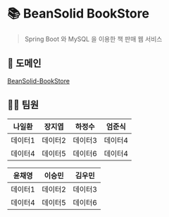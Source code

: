 # 📚 BeanSolid BookStore
> Spring Boot 와 MySQL 을 이용한 책 판매 웹 서비스

## 📖 도메인
[BeanSolid-BookStore](https://bookstore-beansolid.store)

## 🙍‍♂️ 팀원
| 나일환  | 장지엽  | 하정수 | 엄준식 |
|:--------:|:--------:|:--------:|:--------:|
| 데이터1 | 데이터2 | 데이터3 | 데이터4 |
| 데이터4 | 데이터5 | 데이터6 | 데이터4 |

| 윤채영  | 이승민  | 김우민 |
|:--------:|:--------:|:--------:|
| 데이터1 | 데이터2 | 데이터3 |
| 데이터4 | 데이터5 | 데이터6 |

<!--

**Here are some ideas to get you started:**

🙋‍♀️ A short introduction - what is your organization all about?
🌈 Contribution guidelines - how can the community get involved?
👩‍💻 Useful resources - where can the community find your docs? Is there anything else the community should know?
🍿 Fun facts - what does your team eat for breakfast?
🧙 Remember, you can do mighty things with the power of [Markdown](https://docs.github.com/github/writing-on-github/getting-started-with-writing-and-formatting-on-github/basic-writing-and-formatting-syntax)
-->
